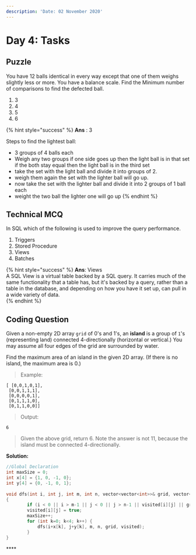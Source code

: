 ```yaml
---
description: 'Date: 02 November 2020'
---
```


# Day 4: Tasks

## Puzzle

You have 12 balls identical in every way except that one of them weighs slightly less or more. You have a balance scale. Find the Minimum number of comparisons to find the defected ball.

1. 3 
2. 4 
3. 5 
4. 6

{% hint style="success" %}
**Ans** : 3

Steps to find the lightest ball:

* 3 groups of 4 balls each
* Weigh any two groups if one side goes up then the light ball is in that set if the both stay equal then the light ball is in the third set
* take the set with the light ball and divide it into groups of 2.
* weigh them again the set with the lighter ball will go up.
* now take the set with the lighter ball and divide it into 2 groups of 1 ball each
* weight the two ball the lighter one will go up
{% endhint %}

## Technical MCQ

In SQL which of the following is used to improve the query performance. 

1. Triggers 
2. Stored Procedure 
3. Views 
4. Batches

{% hint style="success" %}
**Ans**: Views  
A SQL View is a virtual table backed by a SQL query. It carries much of the same functionality that a table has, but it's backed by a query, rather than a table in the database, and depending on how you have it set up, can pull in a wide variety of data.  
{% endhint %}

## Coding Question

Given a non-empty 2D array `grid` of 0's and 1's, an **island** is a group of `1`'s \(representing land\) connected 4-directionally \(horizontal or vertical.\) You may assume all four edges of the grid are surrounded by water.

Find the maximum area of an island in the given 2D array. \(If there is no island, the maximum area is 0.\)

> Example:

```text
[ [0,0,1,0,1],
 [0,0,1,1,1],
 [0,0,0,0,1],
 [0,1,1,1,0],
 [0,1,1,0,0]]
```

> Output:

```text
6
```

> Given the above grid, return 6. Note the answer is not 11, because the island must be connected 4-directionally.

**Solution:**

```cpp
//Global Declaration
int maxSize = 0; 
int x[4] = {1, 0, -1, 0};
int y[4] = {0, -1, 0, 1};
    
void dfs(int i, int j, int m, int n, vector<vector<int>>& grid, vector<vector<bool>>& visited) 
{
        if (i < 0 || i > m-1 || j < 0 || j > n-1 || visited[i][j] || grid[i][j] == 0) return;
        visited[i][j] = true;
        maxSize++;
        for (int k=0; k<4; k++) {
            dfs(i+x[k], j+y[k], m, n, grid, visited);
        }
}
```

\*\*\*\*



